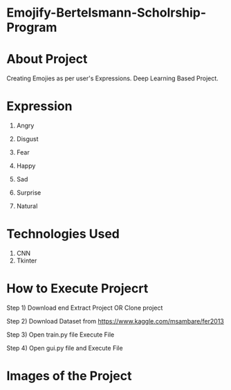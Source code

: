# Emojify-Bertelsmann-Scholrship-Program

# About Project 
Creating Emojies as per user's Expressions. Deep Learning Based Project. 

# Expression 
1) Angry 

2) Disgust 

3) Fear 

4) Happy 

5) Sad 

6) Surprise 

7) Natural 


# Technologies Used 
1) CNN 
2) Tkinter

# How to Execute Projecrt 
Step 1) Download end Extract Project OR Clone project

Step 2) Download Dataset from https://www.kaggle.com/msambare/fer2013

Step 3) Open train.py file Execute File 

Step 4) Open gui.py file and Execute File 

# Images of the Project
